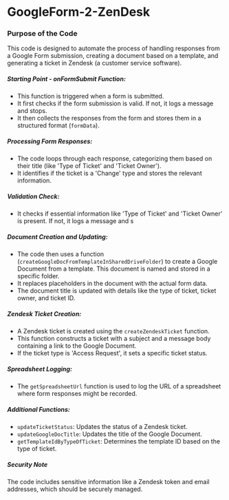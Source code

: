 # GoogleForm-2-ZenDesk

### Purpose of the Code
This code is designed to automate the process of handling responses from a Google Form submission, creating a document based on a template, and generating a ticket in Zendesk (a customer service software).


##### Starting Point - onFormSubmit Function:
   - This function is triggered when a form is submitted.
   - It first checks if the form submission is valid. If not, it logs a message and stops.
   - It then collects the responses from the form and stores them in a structured format (`formData`).


##### Processing Form Responses:
   - The code loops through each response, categorizing them based on their title (like 'Type of Ticket' and 'Ticket Owner').
   - It identifies if the ticket is a 'Change' type and stores the relevant information.


##### Validation Check:
   - It checks if essential information like 'Type of Ticket' and 'Ticket Owner' is present. If not, it logs a message and s

##### Document Creation and Updating:
   - The code then uses a function (`createGoogleDocFromTemplateInSharedDriveFolder`) to create a Google Document from a template. This document is named and stored in a specific folder.
   - It replaces placeholders in the document with the actual form data.
   - The document title is updated with details like the type of ticket, ticket owner, and ticket ID.


##### Zendesk Ticket Creation:
   - A Zendesk ticket is created using the `createZendeskTicket` function.
   - This function constructs a ticket with a subject and a message body containing a link to the Google Document.
   - If the ticket type is 'Access Request', it sets a specific ticket status.


##### Spreadsheet Logging:
   - The `getSpreadsheetUrl` function is used to log the URL of a spreadsheet where form responses might be recorded.


##### Additional Functions:
   - `updateTicketStatus`: Updates the status of a Zendesk ticket.
   - `updateGoogleDocTitle`: Updates the title of the Google Document.
   - `getTemplateIdByTypeOfTicket`: Determines the template ID based on the type of ticket.
  
  
##### Security Note

The code includes sensitive information like a Zendesk token and email addresses, which should be securely managed.
